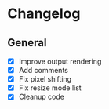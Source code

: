 # Changelog

## General

- [x] Improve output rendering
- [x] Add comments
- [x] Fix pixel shifting
- [x] Fix resize mode list
- [x] Cleanup code
